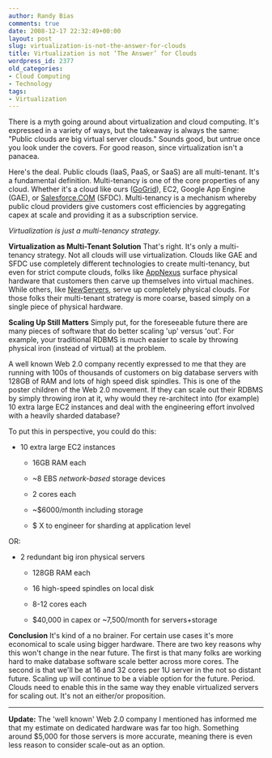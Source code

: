 ```yaml
---
author: Randy Bias
comments: true
date: 2008-12-17 22:32:49+00:00
layout: post
slug: virtualization-is-not-the-answer-for-clouds
title: Virtualization is not ‘The Answer’ for Clouds
wordpress_id: 2377
old_categories:
- Cloud Computing
- Technology
tags:
- Virtualization
---
```


There is a myth going around about virtualization and cloud computing.  It's expressed in a variety of ways, but the takeaway is always the same:  "Public clouds are big virtual server clouds."  Sounds good, but untrue once you look under the covers.  For good reason, since virtualization isn't a panacea.

Here's the deal.  Public clouds (IaaS, PaaS, or SaaS) are all multi-tenant.  It's a fundamental definition.  Multi-tenancy is one of the core properties of any cloud.  Whether it's a cloud like ours ([GoGrid](http://www.gogrid.com)), EC2, Google App Engine (GAE), or [Salesforce.COM](http://www.force.com) (SFDC).  Multi-tenancy is a mechanism whereby public cloud providers give customers cost efficiencies by aggregating capex at scale and providing it as a subscription service.

_Virtualization is just a multi-tenancy strategy._

**Virtualization as Multi-Tenant Solution**
That's right.  It's only a multi-tenancy strategy.  Not all clouds will use virtualization.  Clouds like GAE and SFDC use completely different technologies to create multi-tenancy, but even for strict compute clouds, folks like [AppNexus](http://www.appnexus.net/) surface physical hardware that customers then carve up themselves into virtual machines.  While others, like [NewServers](http://www.newservers.com/), serve up completely physical clouds.  For those folks their multi-tenant strategy is more coarse, based simply on a single piece of physical hardware.

**Scaling Up Still Matters**
Simply put, for the foreseeable future there are many pieces of software that do better scaling 'up' versus 'out'.  For example, your traditional RDBMS is much easier to scale by throwing physical iron (instead of virtual) at the problem.

A well known Web 2.0 company recently expressed to me that they are running with 100s of thousands of customers on big database servers with 128GB of RAM and lots of high speed disk spindles.  This is one of the poster children of the Web 2.0 movement.  If they can scale out their RDBMS by simply throwing iron at it, why would they re-architect into (for example) 10 extra large EC2 instances and deal with the engineering effort involved with a heavily sharded database?

To put this in perspective, you could do this:

  * 10 extra large EC2 instances


    * 16GB RAM each


    * ~8 EBS _network-based_ storage devices


    * 2 cores each


    * ~$6000/month including storage


    * $ X to engineer for sharding at application level

OR:
  * 2 redundant big iron physical servers


    * 128GB RAM each


    * 16 high-speed spindles on local disk


    * 8-12 cores each


    * $40,000 in capex or ~7,500/month for servers+storage


**Conclusion**
It's kind of a no brainer.  For certain use cases it's more economical to scale using bigger hardware.  There are two key reasons why this won't change in the near future.  The first is that many folks are working hard to make database software scale better across more cores.  The second is that we'll be at 16 and 32 cores per 1U server in the not so distant future.  Scaling up will continue to be a viable option for the future.  Period.  Clouds need to enable this in the same way they enable virtualized servers for scaling out.  It's not an either/or proposition.



* * *


**Update:** The 'well known' Web 2.0 company I mentioned has informed me that my estimate on dedicated hardware was far too high.  Something around $5,000 for those servers is more accurate, meaning there is even less reason to consider scale-out as an option.
